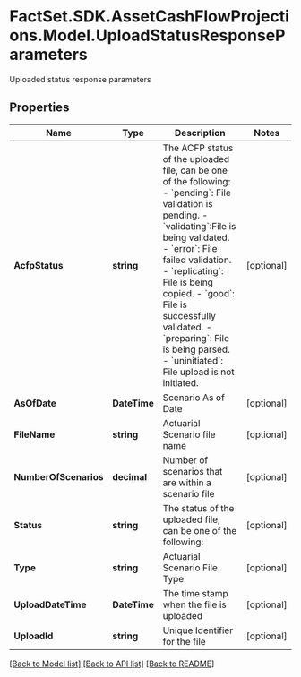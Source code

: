 # FactSet.SDK.AssetCashFlowProjections.Model.UploadStatusResponseParameters
Uploaded status response parameters

## Properties

Name | Type | Description | Notes
------------ | ------------- | ------------- | -------------
**AcfpStatus** | **string** | The ACFP status of the uploaded file, can be one of the following: - &#x60;pending&#x60;: File validation is pending. - &#x60;validating&#x60;:File is being validated. - &#x60;error&#x60;: File failed validation.  - &#x60;replicating&#x60;: File is being copied. - &#x60;good&#x60;: File is successfully validated. - &#x60;preparing&#x60;: File is being parsed.  - &#x60;uninitiated&#x60;: File upload is not initiated. | [optional] 
**AsOfDate** | **DateTime** | Scenario As of Date | [optional] 
**FileName** | **string** | Actuarial Scenario file name | [optional] 
**NumberOfScenarios** | **decimal** | Number of scenarios that are within a scenario file | [optional] 
**Status** | **string** | The status of the uploaded file, can be one of the following: | [optional] 
**Type** | **string** | Actuarial Scenario File Type | [optional] 
**UploadDateTime** | **DateTime** | The time stamp when the file is uploaded | [optional] 
**UploadId** | **string** | Unique Identifier for the file | [optional] 

[[Back to Model list]](../README.md#documentation-for-models) [[Back to API list]](../README.md#documentation-for-api-endpoints) [[Back to README]](../README.md)

